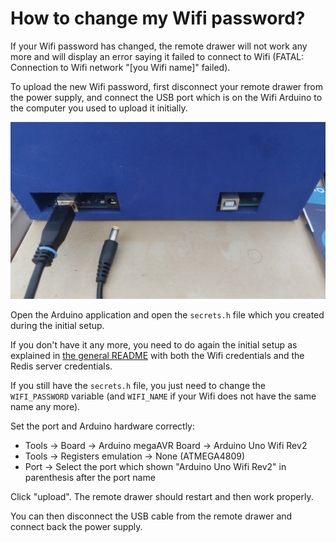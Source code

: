 # How to change my Wifi password?
If your Wifi password has changed, the remote drawer will not work any more and will display an error saying it failed to connect to Wifi
(FATAL: Connection to Wifi network "[you Wifi name]" failed).

To upload the new Wifi password, first disconnect your remote drawer from the power supply,
and connect the USB port which is on the Wifi Arduino to the computer you used to upload it initially.

![How to connect the Remote Drawer to the computer to change the Wifi password](change_wifi_password.jpg?raw=true)

Open the Arduino application and open the `secrets.h` file which you created during the initial setup.

If you don't have it any more, you need to do again the initial setup as explained in
[the general README](../README.md#wifi-arduino-for-arduino-uno-wifi-rev2)
with both the Wifi credentials and the Redis server credentials.

If you still have the `secrets.h` file, you just need to change the `WIFI_PASSWORD` variable
(and `WIFI_NAME` if your Wifi does not have the same name any more).

Set the port and Arduino hardware correctly:
* Tools -> Board -> Arduino megaAVR Board -> Arduino Uno Wifi Rev2
* Tools -> Registers emulation -> None (ATMEGA4809)
* Port -> Select the port which shown "Arduino Uno Wifi Rev2" in parenthesis after the port name

Click "upload". The remote drawer should restart and then work properly.

You can then disconnect the USB cable from the remote drawer and connect back the power supply.
